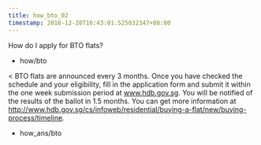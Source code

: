 ```yaml
---
title: how_bto_02
timestamp: 2016-12-28T16:43:01.525032347+08:00
---
```


How do I apply for BTO flats?
* how/bto

< BTO flats are announced every 3 months. Once you have checked the schedule and your eligibility, fill in the application form and submit it within the one week submission period at www.hdb.gov.sg. You will be notified of the results of the ballot in 1.5 months. You can get more information at http://www.hdb.gov.sg/cs/infoweb/residential/buying-a-flat/new/buying-process/timeline.
* how_ans/bto
